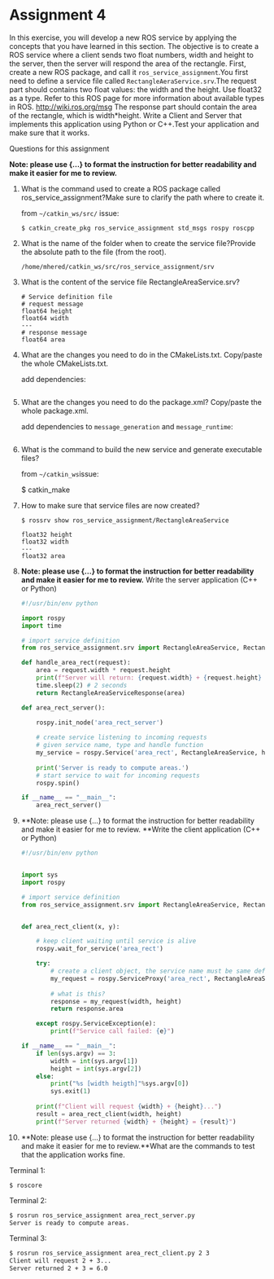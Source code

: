 # Assignment 4

In this exercise, you will develop a new ROS service by applying the concepts that you have learned in this section. The objective is to create a ROS service where a client sends two float  numbers, width and height to the server, then the server will respond  the area of the rectangle. First, create a new ROS package, and call it `ros_service_assignment`.You first need to define a service file called `RectangleAeraService.srv`.The request part should contains two float values: the width and the  height. Use float32 as a type. Refer to this ROS page for more  information about available types in ROS. http://wiki.ros.org/msg The response part should contain the area of the rectangle, which is width*height. Write a Client and Server that implements this application using Python or C++.Test your application and make sure that it works. 

Questions for this assignment

**Note: please use {...} to format the instruction for better readability and make it easier for me to review.**

1. What is the command used to create a ROS package called ros_service_assignment?Make sure to clarify the path where to create it. 

   from `~/catkin_ws/src/` issue:

   `$ catkin_create_pkg ros_service_assignment std_msgs rospy roscpp`

2. What is the name of the folder when to create the service file?Provide the absolute path to the file (from the root). 

   `/home/mhered/catkin_ws/src/ros_service_assignment/srv`

3. What is the content of the service file RectangleAreaService.srv?

   ```
   # Service definition file
   # request message
   float64 height
   float64 width
   ---
   # response message
   float64 area
   ```

4. What are the changes you need to do in the CMakeLists.txt. Copy/paste the whole CMakeLists.txt. 

   add dependencies:

   ```
   ```

   

5. What are the changes you need to do the package.xml? Copy/paste the whole package.xml.

   add dependencies to `message_generation` and `message_runtime`:

   ``` 
   ```

   

6. What is the command to build the new service and generate executable files?

   from `~/catkin_ws`issue:

   $ catkin_make

7. How to make sure that service files are now created?

   ```
   $ rossrv show ros_service_assignment/RectangleAreaService
   
   float32 height
   float32 width
   ---
   float32 area
   ```

8. **Note: please use {...} to format the instruction for better readability and make it easier for me to review.** Write the server application (C++ or Python)

   ```python
   #!/usr/bin/env python
   
   import rospy
   import time
   
   # import service definition
   from ros_service_assignment.srv import RectangleAreaService, RectangleAreaServiceRequest, RectangleAreaServiceResponse
   
   def handle_area_rect(request):
       area = request.width * request.height
       print(f"Server will return: {request.width} + {request.height} = {area}")
       time.sleep(2) # 2 seconds
       return RectangleAreaServiceResponse(area)
   
   def area_rect_server():
   
       rospy.init_node('area_rect_server')
       
       # create service listening to incoming requests
       # given service name, type and handle function
       my_service = rospy.Service('area_rect', RectangleAreaService, handle_area_rect)
       
       print('Server is ready to compute areas.')
       # start service to wait for incoming requests 
       rospy.spin()
   
   if __name__ == "__main__":
       area_rect_server()
   ```

   

9. **Note: please use {...} to format the instruction for better readability and make it easier for me to review. **Write the client application (C++ or Python)

   ```python
   #!/usr/bin/env python
   
   
   import sys
   import rospy
   
   # import service definition
   from ros_service_assignment.srv import RectangleAreaService, RectangleAreaServiceRequest, RectangleAreaServiceResponse
   
   
   def area_rect_client(x, y):
   
       # keep client waiting until service is alive
       rospy.wait_for_service('area_rect')
   
       try:
           # create a client object, the service name must be same defined in the server
           my_request = rospy.ServiceProxy('area_rect', RectangleAreaService) 
      
           # what is this? 
           response = my_request(width, height)
           return response.area
   
       except rospy.ServiceException(e):
           print(f"Service call failed: {e}")
   
   if __name__ == "__main__":
       if len(sys.argv) == 3:
           width = int(sys.argv[1])
           height = int(sys.argv[2])
       else:
           print("%s [width heigth]"%sys.argv[0])
           sys.exit(1)
       
       print(f"Client will request {width} + {height}...")
       result = area_rect_client(width, height)
       print(f"Server returned {width} + {height} = {result}")
   
   ```

   

10. **Note: please use {...} to format the instruction for better readability and make it easier for me to review.**What are the commands to test that the application works fine.

Terminal 1:

`$ roscore`

Terminal 2:

```bash
$ rosrun ros_service_assignment area_rect_server.py
Server is ready to compute areas.
```

Terminal 3:

```bash
$ rosrun ros_service_assignment area_rect_client.py 2 3
Client will request 2 + 3...
Server returned 2 + 3 = 6.0
```
